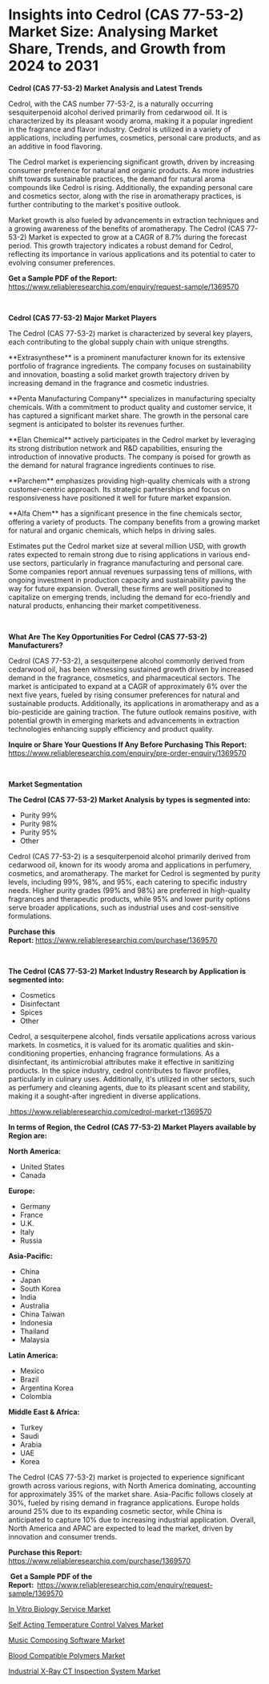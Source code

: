 <p><h1>Insights into Cedrol (CAS 77-53-2) Market Size: Analysing Market Share, Trends, and Growth from 2024 to 2031</h1></p><p><strong>Cedrol (CAS 77-53-2) Market Analysis and Latest Trends</strong></p>
<p><p>Cedrol, with the CAS number 77-53-2, is a naturally occurring sesquiterpenoid alcohol derived primarily from cedarwood oil. It is characterized by its pleasant woody aroma, making it a popular ingredient in the fragrance and flavor industry. Cedrol is utilized in a variety of applications, including perfumes, cosmetics, personal care products, and as an additive in food flavoring.</p><p>The Cedrol market is experiencing significant growth, driven by increasing consumer preference for natural and organic products. As more industries shift towards sustainable practices, the demand for natural aroma compounds like Cedrol is rising. Additionally, the expanding personal care and cosmetics sector, along with the rise in aromatherapy practices, is further contributing to the market's positive outlook.</p><p>Market growth is also fueled by advancements in extraction techniques and a growing awareness of the benefits of aromatherapy. The Cedrol (CAS 77-53-2) Market is expected to grow at a CAGR of 8.7% during the forecast period. This growth trajectory indicates a robust demand for Cedrol, reflecting its importance in various applications and its potential to cater to evolving consumer preferences.</p></p>
<p><strong>Get a Sample PDF of the Report:&nbsp;</strong> <a href="https://www.reliableresearchiq.com/enquiry/request-sample/1369570?utm_campaign=1834&utm_medium=2&utm_source=Github&utm_content=ia&utm_term=06122024&utm_id=cedrol-cas-77-53-2">https://www.reliableresearchiq.com/enquiry/request-sample/1369570</a></p>
<p>&nbsp;</p>
<p><strong>Cedrol (CAS 77-53-2) Major Market Players</strong></p>
<p><p>The Cedrol (CAS 77-53-2) market is characterized by several key players, each contributing to the global supply chain with unique strengths. </p><p>**Extrasynthese** is a prominent manufacturer known for its extensive portfolio of fragrance ingredients. The company focuses on sustainability and innovation, boasting a solid market growth trajectory driven by increasing demand in the fragrance and cosmetic industries.  </p><p>**Penta Manufacturing Company** specializes in manufacturing specialty chemicals. With a commitment to product quality and customer service, it has captured a significant market share. The growth in the personal care segment is anticipated to bolster its revenues further.</p><p>**Elan Chemical** actively participates in the Cedrol market by leveraging its strong distribution network and R&D capabilities, ensuring the introduction of innovative products. The company is poised for growth as the demand for natural fragrance ingredients continues to rise.</p><p>**Parchem** emphasizes providing high-quality chemicals with a strong customer-centric approach. Its strategic partnerships and focus on responsiveness have positioned it well for future market expansion.</p><p>**Alfa Chem** has a significant presence in the fine chemicals sector, offering a variety of products. The company benefits from a growing market for natural and organic chemicals, which helps in driving sales.</p><p>Estimates put the Cedrol market size at several million USD, with growth rates expected to remain strong due to rising applications in various end-use sectors, particularly in fragrance manufacturing and personal care. Some companies report annual revenues surpassing tens of millions, with ongoing investment in production capacity and sustainability paving the way for future expansion. Overall, these firms are well positioned to capitalize on emerging trends, including the demand for eco-friendly and natural products, enhancing their market competitiveness.</p></p>
<p>&nbsp;</p>
<p><strong>What Are The Key Opportunities For Cedrol (CAS 77-53-2) Manufacturers?</strong></p>
<p><p>Cedrol (CAS 77-53-2), a sesquiterpene alcohol commonly derived from cedarwood oil, has been witnessing sustained growth driven by increased demand in the fragrance, cosmetics, and pharmaceutical sectors. The market is anticipated to expand at a CAGR of approximately 6% over the next five years, fueled by rising consumer preferences for natural and sustainable products. Additionally, its applications in aromatherapy and as a bio-pesticide are gaining traction. The future outlook remains positive, with potential growth in emerging markets and advancements in extraction technologies enhancing supply efficiency and product quality.</p></p>
<p><strong>Inquire or Share Your Questions If Any Before Purchasing This Report:</strong> <a href="https://www.reliableresearchiq.com/enquiry/pre-order-enquiry/1369570?utm_campaign=1834&utm_medium=2&utm_source=Github&utm_content=ia&utm_term=06122024&utm_id=cedrol-cas-77-53-2">https://www.reliableresearchiq.com/enquiry/pre-order-enquiry/1369570</a></p>
<p>&nbsp;</p>
<p><strong>Market Segmentation</strong></p>
<p><strong>The Cedrol (CAS 77-53-2) Market Analysis by types is segmented into:</strong></p>
<p><ul><li>Purity 99%</li><li>Purity 98%</li><li>Purity 95%</li><li>Other</li></ul></p>
<p><p>Cedrol (CAS 77-53-2) is a sesquiterpenoid alcohol primarily derived from cedarwood oil, known for its woody aroma and applications in perfumery, cosmetics, and aromatherapy. The market for Cedrol is segmented by purity levels, including 99%, 98%, and 95%, each catering to specific industry needs. Higher purity grades (99% and 98%) are preferred in high-quality fragrances and therapeutic products, while 95% and lower purity options serve broader applications, such as industrial uses and cost-sensitive formulations.</p></p>
<p><strong>Purchase this Report:&nbsp;</strong><a href="https://www.reliableresearchiq.com/purchase/1369570?utm_campaign=1834&utm_medium=2&utm_source=Github&utm_content=ia&utm_term=06122024&utm_id=cedrol-cas-77-53-2">https://www.reliableresearchiq.com/purchase/1369570</a></p>
<p>&nbsp;</p>
<p><strong>The Cedrol (CAS 77-53-2) Market Industry Research by Application is segmented into:</strong></p>
<p><ul><li>Cosmetics</li><li>Disinfectant</li><li>Spices</li><li>Other</li></ul></p>
<p><p>Cedrol, a sesquiterpene alcohol, finds versatile applications across various markets. In cosmetics, it is valued for its aromatic qualities and skin-conditioning properties, enhancing fragrance formulations. As a disinfectant, its antimicrobial attributes make it effective in sanitizing products. In the spice industry, cedrol contributes to flavor profiles, particularly in culinary uses. Additionally, it's utilized in other sectors, such as perfumery and cleaning agents, due to its pleasant scent and stability, making it a sought-after ingredient in diverse applications.</p></p>
<p><a href="https://www.reliableresearchiq.com/cedrol-market-r1369570?utm_campaign=1834&utm_medium=2&utm_source=Github&utm_content=ia&utm_term=06122024&utm_id=cedrol-cas-77-53-2">&nbsp;https://www.reliableresearchiq.com/cedrol-market-r1369570</a></p>
<p><strong>In terms of Region, the Cedrol (CAS 77-53-2) Market Players available by Region are:</strong></p>
<p>
    <p> <strong> North America: </strong>
        <ul>
            <li>United States</li>
            <li>Canada</li>
        </ul>
        </p> 
    <p> <strong> Europe: </strong>
        <ul>
            <li>Germany</li>
            <li>France</li>
            <li>U.K.</li>
            <li>Italy</li>
            <li>Russia</li>
        </ul>
        </p> 
    <p> <strong> Asia-Pacific: </strong>
        <ul>
            <li>China</li>
            <li>Japan</li>
            <li>South Korea</li>
            <li>India</li>
            <li>Australia</li>
            <li>China Taiwan</li>
            <li>Indonesia</li>
            <li>Thailand</li>
            <li>Malaysia</li>
        </ul>
        </p> 
    <p> <strong> Latin America: </strong>
        <ul>
            <li>Mexico</li>
            <li>Brazil</li>
            <li>Argentina Korea</li>
            <li>Colombia</li>
        </ul>
        </p> 
    <p> <strong> Middle East & Africa: </strong>
        <ul>
            <li>Turkey</li>
            <li>Saudi</li>
            <li>Arabia</li>
            <li>UAE</li>
            <li>Korea</li>
        </ul>
    </p>
    </p>
<p><p>The Cedrol (CAS 77-53-2) market is projected to experience significant growth across various regions, with North America dominating, accounting for approximately 35% of the market share. Asia-Pacific follows closely at 30%, fueled by rising demand in fragrance applications. Europe holds around 25% due to its expanding cosmetic sector, while China is anticipated to capture 10% due to increasing industrial application. Overall, North America and APAC are expected to lead the market, driven by innovation and consumer trends.</p></p>
<p><strong>Purchase this Report: </strong><a href="https://www.reliableresearchiq.com/purchase/1369570?utm_campaign=1834&utm_medium=2&utm_source=Github&utm_content=ia&utm_term=06122024&utm_id=cedrol-cas-77-53-2">https://www.reliableresearchiq.com/purchase/1369570</a></p>
<p>&nbsp;<strong>Get a Sample PDF of the Report:&nbsp;&nbsp;</strong><a href="https://www.reliableresearchiq.com/enquiry/request-sample/1369570?utm_campaign=1834&utm_medium=2&utm_source=Github&utm_content=ia&utm_term=06122024&utm_id=cedrol-cas-77-53-2">https://www.reliableresearchiq.com/enquiry/request-sample/1369570</a></p>
<p><strong></strong></p>
<p><p><a href="https://issuu.com/reportprime-2/docs/in-vitro-biology-service-market-size-2030.pptx?utm_campaign=1834&utm_medium=2&utm_source=Github&utm_content=ia&utm_term=06122024&utm_id=cedrol-cas-77-53-2">In Vitro Biology Service Market</a></p><p><a href="https://www.linkedin.com/pulse/regional-global-self-acting-temperature-control-valves-market-hycqc?utm_campaign=1834&utm_medium=2&utm_source=Github&utm_content=ia&utm_term=06122024&utm_id=cedrol-cas-77-53-2">Self Acting Temperature Control Valves Market</a></p><p><a href="https://www.linkedin.com/pulse/forecasting-growth-music-composing-software-market-2024-2031-xl9pe?utm_campaign=1834&utm_medium=2&utm_source=Github&utm_content=ia&utm_term=06122024&utm_id=cedrol-cas-77-53-2">Music Composing Software Market</a></p><p><a href="https://www.linkedin.com/pulse/whats-fueling-blood-compatible-polymers-markets-growth-ldnbe?utm_campaign=1834&utm_medium=2&utm_source=Github&utm_content=ia&utm_term=06122024&utm_id=cedrol-cas-77-53-2">Blood Compatible Polymers Market</a></p><p><a href="https://issuu.com/reportprime-2/docs/industrial-x-ray-ct-inspection-system-market-size-?utm_campaign=1834&utm_medium=2&utm_source=Github&utm_content=ia&utm_term=06122024&utm_id=cedrol-cas-77-53-2">Industrial X-Ray CT Inspection System Market</a></p></p>